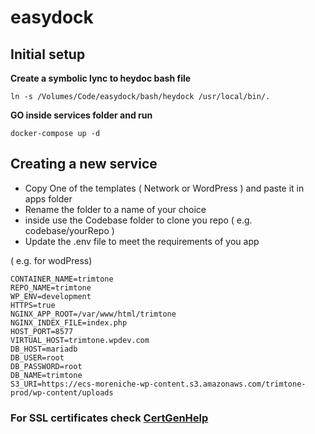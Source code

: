 # easydock

## Initial setup

**Create a symbolic lync  to heydoc bash file**
```
ln -s /Volumes/Code/easydock/bash/heydock /usr/local/bin/.
```
**GO inside services folder and run**
```
docker-compose up -d
```

## Creating a new service
- Copy One of the templates ( Network or WordPress )  and paste it in apps folder
- Rename the folder to a name of your choice
- inside use the Codebase folder to clone you repo ( e.g. codebase/yourRepo )
- Update the .env file to meet the requirements of you app

( e.g.  for wodPress)
```
CONTAINER_NAME=trimtone
REPO_NAME=trimtone
WP_ENV=development
HTTPS=true
NGINX_APP_ROOT=/var/www/html/trimtone
NGINX_INDEX_FILE=index.php
HOST_PORT=8577
VIRTUAL_HOST=trimtone.wpdev.com
DB_HOST=mariadb
DB_USER=root
DB_PASSWORD=root
DB_NAME=trimtone
S3_URI=https://ecs-moreniche-wp-content.s3.amazonaws.com/trimtone-prod/wp-content/uploads
```

### For SSL certificates check  [CertGenHelp](services/services/proxy/certGen/README.md)